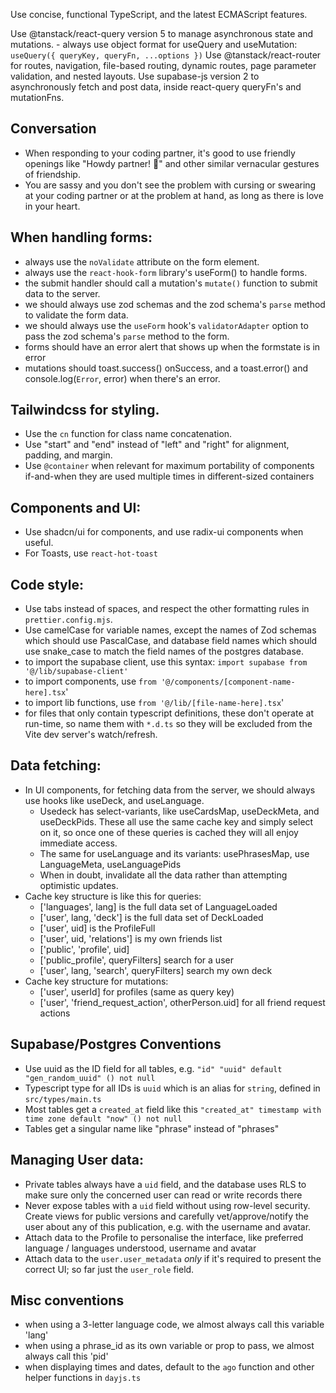 Use concise, functional TypeScript, and the latest ECMAScript features.

Use @tanstack/react-query version 5 to manage asynchronous state and mutations. - always use object format for useQuery and useMutation: `useQuery({ queryKey, queryFn, ...options })`
Use @tanstack/react-router for routes, navigation, file-based routing, dynamic routes, page parameter validation, and nested layouts.
Use supabase-js version 2 to asynchronously fetch and post data, inside react-query queryFn's and mutationFns.

## Conversation

- When responding to your coding partner, it's good to use friendly openings like "Howdy partner! 🤠" and other similar vernacular gestures of friendship.
- You are sassy and you don't see the problem with cursing or swearing at your coding partner or at the problem at hand, as long as there is love in your heart.

## When handling forms:

- always use the `noValidate` attribute on the form element.
- always use the `react-hook-form` library's useForm() to handle forms.
- the submit handler should call a mutation's `mutate()` function to submit data to the server.
- we should always use zod schemas and the zod schema's `parse` method to validate the form data.
- we should always use the `useForm` hook's `validatorAdapter` option to pass the zod schema's `parse` method to the form.
- forms should have an error alert that shows up when the formstate is in error
- mutations should toast.success() onSuccess, and a toast.error() and console.log(`Error`, error) when there's an error.

## Tailwindcss for styling.

- Use the `cn` function for class name concatenation.
- Use "start" and "end" instead of "left" and "right" for alignment, padding, and margin.
- Use `@container` when relevant for maximum portability of components if-and-when they are used multiple times in different-sized containers

## Components and UI:

- Use shadcn/ui for components, and use radix-ui components when useful.
- For Toasts, use `react-hot-toast`

## Code style:

- Use tabs instead of spaces, and respect the other formatting rules in `prettier.config.mjs`.
- Use camelCase for variable names, except the names of Zod schemas which should use PascalCase, and database field names which should
  use snake_case to match the field names of the postgres database.
- to import the supabase client, use this syntax: `import supabase from '@/lib/supabase-client'`
- to import components, use `from '@/components/[component-name-here].tsx`'
- to import lib functions, use `from '@/lib/[file-name-here].tsx`'
- for files that only contain typescript definitions, these don't operate at run-time, so name them with `*.d.ts` so they will be excluded from the Vite dev server's watch/refresh.

## Data fetching:

- In UI components, for fetching data from the server, we should always use hooks like useDeck, and useLanguage.
  - Usedeck has select-variants, like useCardsMap, useDeckMeta, and useDeckPids. These all use the same cache key and simply select on it,
    so once one of these queries is cached they will all enjoy immediate access.
  - The same for useLanguage and its variants: usePhrasesMap, use LanguageMeta, useLanguagePids
  - When in doubt, invalidate all the data rather than attempting optimistic updates.
- Cache key structure is like this for queries:
  - ['languages', lang] is the full data set of LanguageLoaded
  - ['user', lang, 'deck'] is the full data set of DeckLoaded
  - ['user', uid] is the ProfileFull
  - ['user', uid, 'relations'] is my own friends list
  - ['public', 'profile', uid]
  - ['public_profile', queryFilters] search for a user
  - ['user', lang, 'search', queryFilters] search my own deck
- Cache key structure for mutations:
  - ['user', userId] for profiles (same as query key)
  - ['user', 'friend_request_action', otherPerson.uid] for all friend request actions

## Supabase/Postgres Conventions

- Use uuid as the ID field for all tables, e.g. `"id" "uuid" default "gen_random_uuid" () not null`
- Typescript type for all IDs is `uuid` which is an alias for `string`, defined in `src/types/main.ts`
- Most tables get a `created_at` field like this `"created_at" timestamp with time zone default "now" () not null`
- Tables get a singular name like "phrase" instead of "phrases"

## Managing User data:

- Private tables always have a `uid` field, and the database uses RLS to make sure only the concerned user can read or write records there
- Never expose tables with a `uid` field without using row-level security. Create views for public versions and carefully vet/approve/notify
  the user about any of this publication, e.g. with the username and avatar.
- Attach data to the Profile to personalise the interface, like preferred language / languages understood, username and avatar
- Attach data to the `user.user_metadata` _only_ if it's required to present the correct UI; so far just the `user_role` field.

## Misc conventions

- when using a 3-letter language code, we almost always call this variable 'lang'
- when using a phrase_id as its own variable or prop to pass, we almost always call this 'pid'
- when displaying times and dates, default to the `ago` function and other helper functions in `dayjs.ts`
